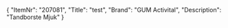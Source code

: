 {
  "ItemNr": "207081",
  "Title": "test",
  "Brand": "GUM Activital",
  "Description": "Tandborste Mjuk"
}